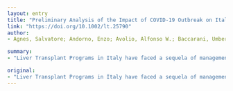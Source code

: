 ```yaml
---
layout: entry
title: "Preliminary Analysis of the Impact of COVID-19 Outbreak on Italian Liver Transplant Programs"
link: "https://doi.org/10.1002/lt.25790"
author:
- Agnes, Salvatore; Andorno, Enzo; Avolio, Alfonso W.; Baccarani, Umberto; Carraro, Amedeo; Cescon, Matteo; Cillo, Umberto; Colledan, Michele; De Carlis, Luciano; De Simone, Paolo; De Ville De Goyet, Jean; Di Benedetto, Fabrizio; Ettorre, Giuseppe M.; Gringeri, Enrico; Gruttadauria, Salvatore; Lupo, Luigi G.; Mazzaferro, Vincenzo; Regalia, Enrico; Romagnoli, Renato; Rossi, Giorgio E.; Rossi, Massimo; Spada, Marco; Tisone, Giuseppe; Vennarecci, Giovanni; Vivarelli, Marco; Zamboni, Fausto; Boggi, Ugo

summary:
- "Liver Transplant Programs in Italy have faced a sequela of management and clinical decision-making problems due to the high incidence of severe acute respiratory syndrome Coronavirus 2 (SARS-CoV-2) The Italian Society for Organ Transplantation issued a survey to assess the initial impact of this pandemic event on the routine activity of 22 Italian Liver Programs. One hundred percent of participants completed the survey within a few days. The study is presented dividing the centers in two macro-areas: north-central Italy and cadaveric transplants in the country's 22. a series of management problems."

original:
- "Liver Transplant Programs in Italy have faced a sequela of management and clinical decision-making problems due to the high incidence in some regions of the country of severe acute respiratory syndrome Coronavirus 2 (SARS-CoV-2). The Italian Society for Organ Transplantation (SITO) and the Board of Liver Transplant Program Directors issued a survey to assess the initial impact of this pandemic event on the routine activity of 22 Italian Liver Transplant Programs. One hundred percent of participants completed the survey within a few days. The analysis is presented dividing the centers in two macro-areas: north-central Italy and south-central Italy. The reason for this is that the two areas had a different incidence of the infection and because they have distinctive rates of cadaveric donation. Overall, all centers remained open although a reduction in the activity was noted. Transplant Programs reduced their outpatient activity both in terms of pre-transplant evaluation (68% of the centers) and transplant recipient follow-up (100%); a reduction in transplant activity was observed in the first two weeks of March only in the north-central macro area (23 LTs vs 39 in 2018 and 60 in 2019); overall, SARS-CoV-2 infection was registered for 24 liver transplant recipients and 37 health care providers in liver transplant units. In the perspective of the increasing magnitude of the epidemic, more data will be required to define appropriate strategies for the increasingly complex management of liver transplant patients."
---
```


